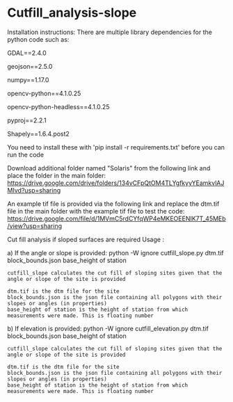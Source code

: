 # Cutfill_analysis-slope

Installation instructions:
There are multiple library dependencies for the python code such as:

GDAL==2.4.0

geojson==2.5.0

numpy==1.17.0

opencv-python==4.1.0.25

opencv-python-headless==4.1.0.25

pyproj==2.2.1

Shapely==1.6.4.post2

You need to install these with 'pip install -r requirements.txt' before you can run the code


Download additional folder named "Solaris" from the following link and place the folder in the main folder:
https://drive.google.com/drive/folders/134vCFpQtOM4TLYgfkyyYEamkvlAJMIvd?usp=sharing

An example tif file is provided via the following link and replace the dtm.tif file in the main folder with the example tif file to test the code:
https://drive.google.com/file/d/1MVmC5rdCYfqWP4eMKEOEENIK7T_45MEb/view?usp=sharing

Cut fill analysis if sloped surfaces are required 
Usage : 

a) If the angle or slope is provided:
    python -W ignore cutfill_slope.py dtm.tif block_bounds.json base_height of station


    cutfill_slope calculates the cut fill of sloping sites given that the angle or slope of the site is provided

    dtm.tif is the dtm file for the site
    block_bounds.json is the json file containing all polygons with their slopes or angles (in properties)
    base_height of station is the height of station from which measurements were made. This is floating number

b) If elevation is provided:
    python -W ignore cutfill_elevation.py dtm.tif block_bounds.json base_height of station


    cutfill_slope calculates the cut fill of sloping sites given that the angle or slope of the site is provided

    dtm.tif is the dtm file for the site
    block_bounds.json is the json file containing all polygons with their slopes or angles (in properties)
    base_height of station is the height of station from which measurements were made. This is floating number
